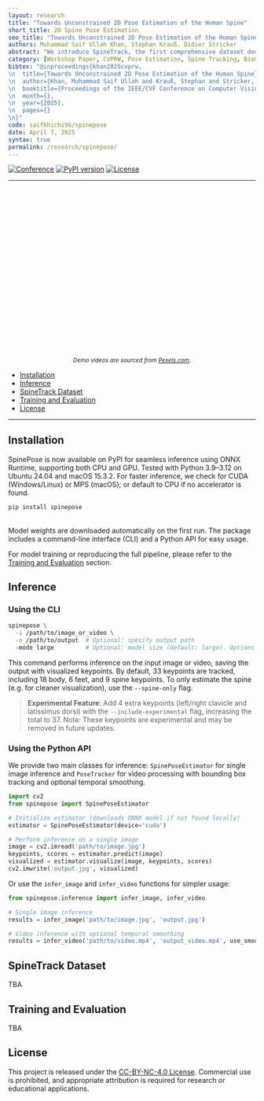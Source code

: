 ```yaml
---
layout: research
title: "Towards Unconstrained 2D Pose Estimation of the Human Spine"
short_title: 2D Spine Pose Estimation
seo_title: "Towards Unconstrained 2D Pose Estimation of the Human Spine"
authors: Muhammad Saif Ullah Khan, Stephan Krauß, Didier Stricker
abstract: "We introduce SpineTrack, the first comprehensive dataset dedicated to 2D spine pose estimation in unconstrained environments, addressing a critical gap in human pose analysis for sports and biomechanical applications. Existing pose datasets typically represent the spine with a single rigid segment, neglecting the detailed articulation required for precise analysis. To overcome this limitation, SpineTrack comprises two complementary components: SpineTrack-Real, a real-world dataset with high-fidelity spine annotations refined via an active learning pipeline, and SpineTrack-Unreal, a synthetic dataset generated using an Unreal Engine-based framework with accurate ground-truth labels. Additionally, we propose a novel biomechanical validation framework based on OpenSim to enforce anatomical consistency in the annotated keypoints. Complementing the dataset, our SpinePose model extends state-of-the-art body pose estimation networks through a teacher–student distillation approach and an anatomical regularization strategy, effectively incorporating detailed spine keypoints without sacrificing overall performance. Extensive experiments on standard benchmarks and sports-specific scenarios demonstrate that our approach significantly improves spine tracking accuracy while maintaining robust generalization."
category: [Workshop Paper, CVPRW, Pose Estimation, Spine Tracking, Biomechanics]
bibtex: "@inproceedings{khan2025cvprw,
\n  title={Towards Unconstrained 2D Pose Estimation of the Human Spine},
\n  author={Khan, Muhammad Saif Ullah and Krauß, Stephan and Stricker, Didier},
\n  booktitle={Proceedings of the IEEE/CVF Conference on Computer Vision and Pattern Recognition (CVPR) Workshops},
\n  month={},
\n  year={2025},
\n  pages={}
\n}"
code: saifkhichi96/spinepose
date: April 7, 2025
syntax: true
permalink: /research/spinepose/
---
```


[![Conference](https://img.shields.io/badge/CVPRW-2025-6b8bc7.svg?style=for-the-badge)](https://cvpr2025.thecvf.com/)
[![PyPI version](https://img.shields.io/pypi/v/spinepose.svg?style=for-the-badge)](https://pypi.org/project/spinepose/)
[![License](https://img.shields.io/badge/License-CC--BY--NC--4.0-lightgrey.svg?style=for-the-badge)](LICENSE)

---
<div align="center">

<div style="display: flex; flex-wrap: nowrap; gap: 10px;">
  <div style="flex: 0 0 59%; display: flex; flex-direction: column; gap: 10px;">
    <div style="
      width: 100%;
      aspect-ratio: 16/9; 
      background: url({{ 'assets/images/research/spinepose/video1.gif' | relative_url }}) no-repeat center center;
      background-size: cover;
    ">
    </div>
    <div style="
      width: 100%;
      aspect-ratio: 16/9; 
      background: url({{ 'assets/images/research/spinepose/video2.gif' | relative_url }}) no-repeat center center;
      background-size: cover;
    ">
    </div>
  </div>
  <div style="
    flex: 0 0 38%;
    background: url({{ 'assets/images/research/spinepose/video3.gif' | relative_url }}) no-repeat center center; 
    background-size: cover;
    aspect-ratio: 4/5; /* Adjust ratio to your preference */
  ">
  </div>
</div>
<small align="center"><em>Demo videos are sourced from <a href="https://www.pexels.com/">Pexels.com</a>.</em></small>
</div>

- [Installation](#installation)
- [Inference](#inference)
- [SpineTrack Dataset](#spinetrack-dataset)
- [Training and Evaluation](#training-and-evaluation)
- [License](#license)

---

## Installation

SpinePose is now available on PyPI for seamless inference using ONNX Runtime, supporting both CPU and GPU. Tested with Python 3.9–3.12 on Ubuntu 24.04 and macOS 15.3.2. For faster inference, we check for CUDA (Windows/Linux) or MPS (macOS); or default to CPU if no accelerator is found.

```bash
pip install spinepose
```

<br/>
Model weights are downloaded automatically on the first run. The package includes a command-line interface (CLI) and a Python API for easy usage.

For model training or reproducing the full pipeline, please refer to the [Training and Evaluation](#training-and-evaluation) section.

## Inference

### Using the CLI

```bash
spinepose \
  -i /path/to/image_or_video \
  -o /path/to/output  # Optional: specify output path
  -mode large         # Optional: model size (default: large). Options: small, medium, large, xlarge
```

This command performs inference on the input image or video, saving the output with visualized keypoints. By default, 33 keypoints are tracked, including 18 body, 6 feet, and 9 spine keypoints. To only estimate the spine (e.g. for cleaner visualization), use the `--spine-only` flag.

> **Experimental Feature**: Add 4 extra keypoints (left/right clavicle and latissimus dorsi) with the `--include-experimental` flag, increasing the total to 37. Note: These keypoints are experimental and may be removed in future updates.

### Using the Python API

We provide two main classes for inference: `SpinePoseEstimator` for single image inference and `PoseTracker` for video processing with bounding box tracking and optional temporal smoothing.

```python
import cv2
from spinepose import SpinePoseEstimator

# Initialize estimator (downloads ONNX model if not found locally)
estimator = SpinePoseEstimator(device='cuda')

# Perform inference on a single image
image = cv2.imread('path/to/image.jpg')
keypoints, scores = estimator.predict(image)
visualized = estimator.visualize(image, keypoints, scores)
cv2.imwrite('output.jpg', visualized)
```

Or use the `infer_image` and `infer_video` functions for simpler usage:

```python
from spinepose.inference import infer_image, infer_video

# Single image inference
results = infer_image('path/to/image.jpg', 'output.jpg')

# Video inference with optional temporal smoothing
results = infer_video('path/to/video.mp4', 'output_video.mp4', use_smoothing=True)
```

## SpineTrack Dataset

TBA

## Training and Evaluation

TBA

## License

This project is released under the [CC-BY-NC-4.0 License](LICENSE). Commercial use is prohibited, and appropriate attribution is required for research or educational applications.